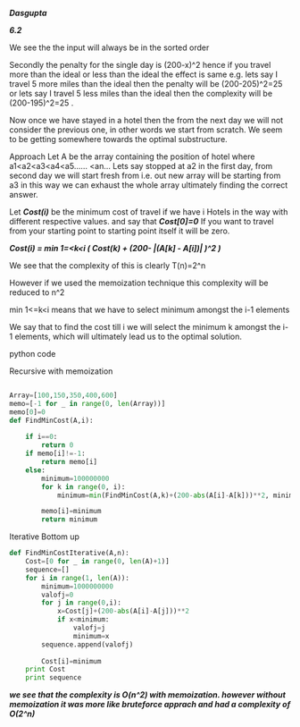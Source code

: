 ***Dasgupta***

***6.2***

We see the the input will always be in the sorted order

Secondly the penalty for the single day is (200-x)^2 hence if you travel more than the ideal or less 
than the ideal the effect is same  e.g. lets say I travel 5 more miles than the ideal then the penalty will be (200-205)^2=25
or lets say I travel 5 less miles than the ideal then the complexity will be (200-195)^2=25 .

Now once we have stayed in a hotel then the from the next day we will not consider the previous one,
in other words we start from scratch. We seem to be getting somewhere towards the optimal substructure.

Approach
Let A be the array containing the position of hotel where a1<a2<a3<a4<a5…… <an… Lets say stopped at a2 in the first day, 
from second day we will start fresh from i.e. out new array will be starting from a3 in this way we can exhaust 
the whole array ultimately finding the correct answer.


Let ***Cost(i)*** be the minimum cost of travel if we have i Hotels in the way with different respective values.
and say that ***Cost[0]=0*** If you want to travel from your starting point to starting point itself it will be zero. 


***Cost(i)  = min  1=<k<i ( Cost(k) + (200-  |(A[k] - A[i])|  )^2 )***

We see that the complexity of this is clearly T(n)=2^n

However if we used the memoization technique this complexity will be reduced to n^2


min 1<=k<i means that we have to select minimum amongst the i-1 elements

We say that to find the cost till i we will select the minimum k amongst the  i-1 elements, which will ultimately lead us
to the optimal solution.

python code

Recursive with memoization
```py

Array=[100,150,350,400,600]
memo=[-1 for _ in range(0, len(Array))]
memo[0]=0
def FindMinCost(A,i):
	
	if i==0:
		return 0
	if memo[i]!=-1:
		return memo[i]
	else:
		minimum=100000000
		for k in range(0, i):
			minimum=min(FindMinCost(A,k)+(200-abs(A[i]-A[k]))**2, minimum)

		memo[i]=minimum
		return minimum
```
Iterative Bottom up
```py
def FindMinCostIterative(A,n):
	Cost=[0 for _ in range(0, len(A)+1)]
	sequence=[]	
	for i in range(1, len(A)):
		minimum=1000000000
		valofj=0
		for j in range(0,i):
			x=Cost[j]+(200-abs(A[i]-A[j]))**2
			if x<minimum:
				valofj=j
				minimum=x
		sequence.append(valofj)
		
		Cost[i]=minimum
	print Cost
	print sequence  
```
***we see that the complexity is O(n^2) with memoization. however without memoization it was more like bruteforce
apprach and had a complexity of O(2^n)***






